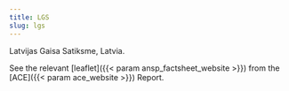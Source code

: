 ```yaml
---
title: LGS
slug: lgs
---
```


Latvijas Gaisa Satiksme, Latvia.
<!---ansp_factsheet_website and ace_website reference in the config.toml-->
See the relevant [leaflet]({{< param ansp_factsheet_website >}}) from the [ACE]({{< param ace_website >}}) Report.